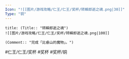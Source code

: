 ```yaml
---
Icon: "![[图片/游戏攻略/仁王/仁王/奖杯/转瞬即逝之魂.png|30]]"
Type: "铜"
---
```

```ad-common-bronze-trophy
title: (Title:: "转瞬即逝之魂")
![[图片/游戏攻略/仁王/仁王/奖杯/转瞬即逝之魂.png|100]]

(Comment:: "完成「比睿山的魔物」。")
```

#仁王/仁王/奖杯 #奖杯 #奖杯/铜
